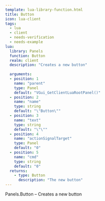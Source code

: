 ```yaml
---
template: lua-library-function.html
title: Button
icon: lua-client
tags:
  - lua
  - client
  - needs-verification
  - needs-example
lua:
  library: Panels
  function: Button
  realm: client
  description: "Creates a new button"
  
  arguments:
  - position: 1
    name: "parent"
    type: Panel
    default: "VGui_GetClientLuaRootPanel()"
  - position: 2
    name: "name"
    type: string
    default: "\"Button\""
  - position: 3
    name: "text"
    type: string
    default: "\"\""
  - position: 4
    name: "actionSignalTarget"
    type: Panel
    default: "0"
  - position: 5
    name: "cmd"
    type: string
    default: "0"
  returns:
    - type: Button
      description: "The new button"
---
```


<div class="lua__search__keywords">
Panels.Button &#x2013; Creates a new button
</div>
